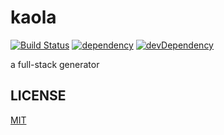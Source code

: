 # kaola

[![Build Status](https://travis-ci.org/chinakids/kaola.svg?branch=master)](https://travis-ci.org/chinakids/kaola)
[![dependency](https://david-dm.org/chinakids/kaola.svg)](https://david-dm.org/chinakids/kaola#info=dependencies&view=list)
[![devDependency](https://david-dm.org/chinakids/kaola/dev-status.svg)](https://david-dm.org/chinakids/kaola#info=devDependencies&view=list)

a full-stack generator


## LICENSE

[MIT](https://github.com/chinakids/kaola/blob/master/LICENSE)
